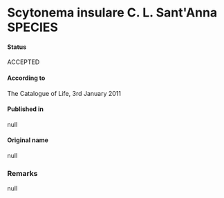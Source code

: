 Scytonema insulare C. L. Sant'Anna SPECIES
=======

#### Status
ACCEPTED

#### According to
The Catalogue of Life, 3rd January 2011

#### Published in
null

#### Original name
null

### Remarks
null